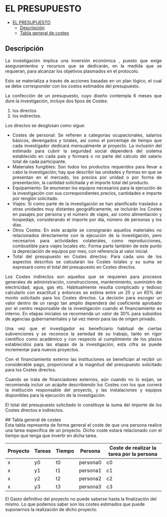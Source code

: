 # EL PRESUPUESTO

- [EL PRESUPUESTO](#el-presupuesto)
  - [Descripción](#descripci%C3%B3n)
  - [Tabla general de costes](#tabla-general-de-costes)


## Descripción

<div style="text-align:justify">
La investigación implica una inversión económica , puesto que exige aseguramientos y recursos que se dedicarán, en la medida que se requieran, para alcanzar los objetivos plasmados en el protocolo.

Esto se materializa a través de acciones basadas en un plan lógico, el cual se debe corresponder con los costos estimados del presupuesto.

La confección de un presupuesto, cuyo diseño contempla 6 meses que dure la investigación, incluye dos tipos de Costes:

1. los directos
2. los indirectos.

Los directos se desglosan como sigue:

* Costes de personal: Se refieren a categorías ocupacionales, salarios básicos, devengados y totales, así como el porcentaje de tiempo que cada investigador dedicará mensualmente al proyecto. La inclusión del estimado para cubrir la seguridad social dependerá del sistema establecido en cada país y formará o no parte del cálculo del salario total de cada participante.
* Materiales fungibles: Son todos los productos requeridos para llevar a cabo la investigación; hay que describir las unidades y formas en que se presentan en el mercado, los precios por unidad o por forma de presentación, la cantidad solicitada y el importe total del producto.
* Equipamiento: Se enumeran los equipos necesarios para la ejecución de la investigación con sus correspondientes precios, cantidades e importe por renglón solicitado.
* Viajes: Si como parte de la investigación se han planificado traslados a otras unidades muy distantes geográficamente, se incluirán los Costes en pasajes por persona y el número de viajes, así como alimentación y hospedaje, considerando el importe por día, número de personas y los días.
* Otros Costes: En este acápite se consignarán aquellos materiales no relacionados directamente con la ejecución de la investigación, pero necesarios para actividades colaterales, como reproducciones, combustible para viajes locales etc. Forma parte también de este punto la depreciación de equipos por mes, con referencia al valor inicial.
* Total del presupuesto en Costes directos: Para cada uno de los aspectos descritos se calcularán los Costes totales y su suma se expresará como el total del presupuesto en Costes directos.

Los Costes indirectos son aquellos que se requieren para procesos generales de administración, construcciones, mantenimiento, suministro de electricidad, agua, gas etc. Habitualmente resulta complicado y tedioso calcularlo con exactitud y entonces se estima entre un 25 y un 65% del monto solicitado para los Costes directos. La decisión para escoger un valor dentro de un rango tan amplio dependerá del coeficiente aprobado por el centro responsable de la investigación cuando el financiamiento es interno. En etapas iniciales se recomienda un valor de 30% para subsidios de agencias gubernamentales y tal vez menor para las de origen privado. 

Una vez que el investigador es beneficiario habitual de ciertas subvenciones y se reconoce la seriedad de su trabajo, tanto en rigor científico como académico y con respecto al cumplimiento de los plazos establecidos para las etapas de la investigación, esta cifra se puede incrementar para nuevos proyectos.

Con el financiamiento externo las instituciones se benefician al recibir un considerable pago, proporcional a la magnitud del presupuesto solicitado para los Costes directos.

Cuando se trata de financiadores externos, aún cuando no lo exijan, se recomienda incluir un acápite describiendo los Costes con los que correrá la institución responsable del proyecto, y las instalaciones y equipos disponibles para la ejecución de la investigación.

El total del presupuesto solicitado lo constituye la suma del importe de los Costes directos e indirectos. 
</div>
## Tabla general de costes
<div style="text-align:justify">
Esta tabla representa de forma general el coste de que una persona realice una tarea específica de un proyecto. Dicho coste estará relacionado con el tiempo que tenga que invertir en dicha tarea.

| Proyecto  | Tareas  | Tiempo | Persona | Coste de realizar la tarea por la persona |
|---|---|---|---|---|
|  x | y0  | t0 | persona0 | c0 |
|  x | y1  | t1 | persona1 | c1 |
|  x | y2  | t2 | persona2 | c2 |
|  x | y3  | t3 | persona3 | c3 |
</div>

El Gasto definitivo del proyecto no puede saberse hasta la finalización del mismo. Lo que podemos saber son los costes estimados que puede suponernos la realización de dicho proyecto.